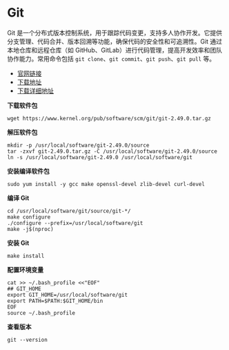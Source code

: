 # Git

Git 是一个分布式版本控制系统，用于跟踪代码变更，支持多人协作开发。它提供分支管理、代码合并、版本回溯等功能，确保代码的安全性和可追溯性。Git 通过本地仓库和远程仓库（如 GitHub、GitLab）进行代码管理，提高开发效率和团队协作能力。常用命令包括 `git clone`、`git commit`、`git push`、`git pull` 等。

- [官网链接](https://git-scm.com/)
- [下载地址](https://git-scm.com/downloads/linux)
- [下载详细地址](https://www.kernel.org/pub/software/scm/git/)



**下载软件包**

```
wget https://www.kernel.org/pub/software/scm/git/git-2.49.0.tar.gz
```

**解压软件包**

```
mkdir -p /usr/local/software/git-2.49.0/source
tar -zxvf git-2.49.0.tar.gz -C /usr/local/software/git-2.49.0/source
ln -s /usr/local/software/git-2.49.0 /usr/local/software/git
```

**安装编译软件包**

```
sudo yum install -y gcc make openssl-devel zlib-devel curl-devel
```

**编译 Git**

```
cd /usr/local/software/git/source/git-*/
make configure
./configure --prefix=/usr/local/software/git
make -j$(nproc)
```

**安装 Git**

```
make install
```

**配置环境变量**

```
cat >> ~/.bash_profile <<"EOF"
## GIT_HOME
export GIT_HOME=/usr/local/software/git
export PATH=$PATH:$GIT_HOME/bin
EOF
source ~/.bash_profile
```

**查看版本**

```
git --version
```


